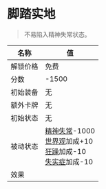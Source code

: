# 脚踏实地  
> 不易陷入精神失常状态。  
  
名称  |  值  
----  |  ----  
解锁价格  |  免费  
分数  |  -1500  
初始装备  |  无  
额外卡牌  |  无  
初始状态  |  无  
被动状态  |  [精神失常](MindState.md)-1000<br>[世界观](Structure.md)加成+10<br>[狂躁](Mania.md)加成-10<br>[失实症](Derealization.md)加成-10  
效果  |    


<script>document.title="脚踏实地 - 卡牌生存百科 Card Survival Wiki";</script>